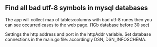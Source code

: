 ## Find all bad utf-8 symbols in mysql databases

The app will collect map of tables:columns with bad utf-8 runes then you can see occurred cases to the web page.
(1Gb database before 30 sec)

Settings the http address and port in the httpAddr variable.
Set database connections in the main.go file: accordingly DSN, DSN_INFOSCHEMA.
